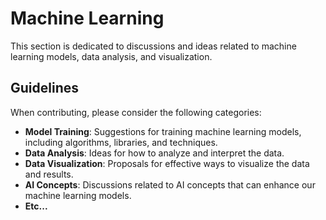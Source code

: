 # Machine Learning

This section is dedicated to discussions and ideas related to machine learning models, data analysis, and visualization.

## Guidelines

When contributing, please consider the following categories:

- **Model Training**: Suggestions for training machine learning models, including algorithms, libraries, and techniques.
- **Data Analysis**: Ideas for how to analyze and interpret the data.
- **Data Visualization**: Proposals for effective ways to visualize the data and results.
- **AI Concepts**: Discussions related to AI concepts that can enhance our machine learning models.
- **Etc...**
